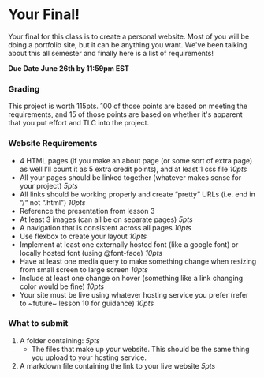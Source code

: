 # Your Final!

Your final for this class is to create a personal website. Most of you will be doing a portfolio site, but it can be 
anything you want. We've been talking about this all semester and finally here is a list of requirements!

**Due Date**
**June 26th by 11:59pm EST**

### Grading
This project is worth 115pts. 100 of those points are based on meeting the requirements, and 15 of those points 
are based on whether it's apparent that you put effort and TLC into the project.

### Website Requirements
* 4 HTML pages (if you make an about page (or some sort of extra page) as well 
I’ll count it as 5 extra credit points), and at least 1 css file _10pts_
* All your pages should be linked together (whatever makes sense for your project) _5pts_
* All links should be working properly and create “pretty” URLs (i.e. end in “/“ not “.html”) _10pts_
* Reference the presentation from lesson 3
* At least 3 images (can all be on separate pages) _5pts_
* A navigation that is consistent across all pages _10pts_
* Use flexbox to create your layout _10pts_
* Implement at least one externally hosted font (like a google font) or locally hosted font (using @font-face) _10pts_
* Have at least one media query to make something change when resizing from small screen to large screen _10pts_
* Include at least one change on hover (something like a link changing color would be fine) _10pts_
* Your site must be live using whatever hosting service you prefer (refer to ~future~ lesson 10 for guidance) _10pts_

### What to submit
1. A folder containing: _5pts_
   * The files that make up your website. This should be the same thing you upload to your hosting service.
2. A markdown file containing the link to your live website _5pts_

